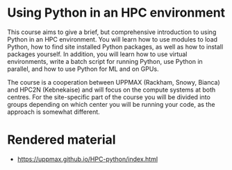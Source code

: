 # Using Python in an HPC environment

This course aims to give a brief, but comprehensive introduction to using Python in an HPC environment. You will learn how to use modules to load Python, how to find site installed Python packages, as well as how to install packages yourself. In addition, you will learn how to use virtual environments, write a batch script for running Python, use Python in parallel, and how to use Python for ML and on GPUs. 

The course is a cooperation between UPPMAX (Rackham, Snowy, Bianca) and HPC2N (Kebnekaise) and will focus on the compute systems at both centres. For the site-specific part of the course you will be divided into groups depending on which center you will be running your code, as the approach is somewhat different. 

# Rendered material

- https://uppmax.github.io/HPC-python/index.html
